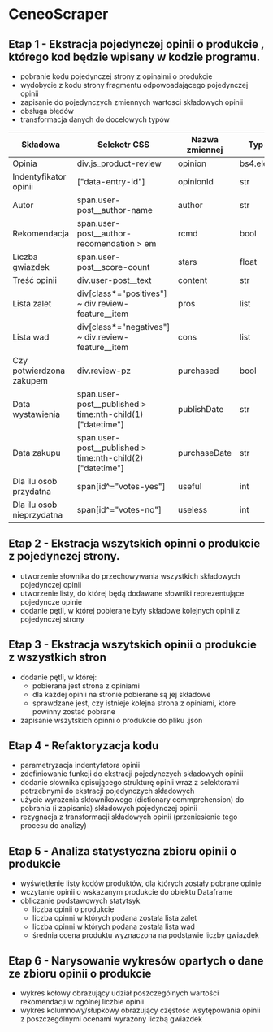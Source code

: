 # CeneoScraper
## Etap 1 - Ekstracja pojedynczej opinii o produkcie , którego kod będzie wpisany w kodzie programu.
- pobranie kodu pojedynczej strony z opinaimi o produkcie
- wydobycie z kodu strony fragmentu odpowoadającego pojedynczej opinii
- zapisanie do pojedynczych zmiennych wartosci składowych opinii
- obsługa błędów
- transformacja danych do docelowych typów

 |Składowa|Selekotr CSS|Nazwa zmiennej|Typ danych|
 |--------|------------|--------------|----------|
 |Opinia|div.js_product-review|opinion|bs4.element.Tag|
 |Indentyfikator opinii|["data-entry-id"]|opinionId|str|
 |Autor|span.user-post__author-name|author|str|
 |Rekomendacja|span.user-post__author-recomendation > em|rcmd|bool|
 |Liczba gwiazdek|span.user-post__score-count|stars|float|
 |Treść opinii|div.user-post__text|content|str|
 |Lista zalet|div[class*="positives"] ~ div.review-feature__item|pros|list|
 |Lista wad|div[class*="negatives"] ~ div.review-feature__item|cons|list|
 |Czy potwierdzona zakupem|div.review-pz|purchased|bool|
 |Data wystawienia|span.user-post__published > time:nth-child(1)["datetime"]|publishDate|str|
 |Data zakupu|span.user-post__published > time:nth-child(2)["datetime"]|purchaseDate|str|
 |Dla ilu osob przydatna|span[id^="votes-yes"]|useful|int|
 |Dla ilu osob nieprzydatna|span[id^="votes-no"]|useless|int|


## Etap 2 - Ekstracja wszytskich opinni o produkcie z pojedynczej strony.
- utworzenie słownika do przechowywania wszystkich składowych pojedynczej opinii
- utworzenie listy, do której będą dodawane słowniki reprezentujące pojedyncze opinie
- dodanie pętli, w której pobierane były składowe kolejnych opinii z pojedynczej strony

## Etap 3 - Ekstracja wszytskich opinii o produkcie z wszystkich stron
- dodanie pętli, w której:
    * pobierana jest strona z opiniami
    * dla każdej opinii na stronie pobierane są jej składowe
    * sprawdzane jest, czy istnieje kolejna strona z opiniami, które powinny zostać pobrane
- zapisanie wszytskich opinni o produkcie do pliku .json

## Etap 4 - Refaktoryzacja kodu
- parametryzacja indentyfatora opinii
- zdefiniowanie funkcji do ekstracji pojedynczych składowych opinii
- dodanie słownika opisującego strukturę opinii wraz z selektorami potrzebnymi do ekstracji pojedynczych składowych
- użycie wyrażenia skłownikowego (dictionary commprehension) do pobrania (i zapisania) składowych pojedynczej opinii
- rezygnacja z transformacji składowych opinii (przeniesienie tego procesu do analizy)

## Etap 5 - Analiza statystyczna zbioru opinii o produkcie
- wyświetlenie listy kodów produktów, dla których zostały pobrane opinie
- wczytanie opinii o wskazanym produkcie do obiektu Dataframe
- obliczanie podstawowych statytsyk 
    * liczba opinii o produkcie
    * liczba opinni w których podana została lista zalet
    * liczba opinni w których podana została lista wad
    * średnia ocena produktu wyznaczona na podstawie liczby gwiazdek

## Etap 6 - Narysowanie wykresów opartych o dane ze zbioru opinii o produkcie
- wykres kołowy obrazujący udział poszczególnych wartości rekomendacji w ogólnej liczbie opinii
- wykres kolumnowy/słupkowy obrazujący częstośc wsytępowania opinii z poszczególnymi ocenami wyrażony liczbą gwiazdek

